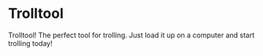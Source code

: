 # Trolltool
Trolltool! The perfect tool for trolling. Just load it up on a computer and start trolling today!
